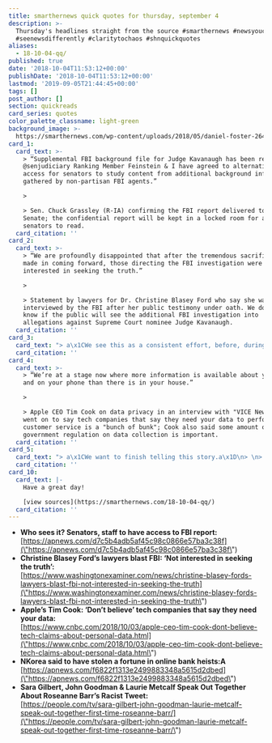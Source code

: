 ```yaml
---
title: smarthernews quick quotes for thursday, september 4
description: >-
  Thursday's headlines straight from the source #smarthernews #newsyoucanuse
  #seenewsdifferently #claritytochaos #shnquickquotes
aliases:
  - 18-10-04-qq/
published: true
date: '2018-10-04T11:53:12+00:00'
publishDate: '2018-10-04T11:53:12+00:00'
lastmod: '2019-09-05T21:44:45+00:00'
tags: []
post_author: []
section: quickreads
card_series: quotes
color_palette_classname: light-green
background_image: >-
  https://smarthernews.com/wp-content/uploads/2018/05/daniel-foster-264237-unsplash-scaled.jpg
card_1:
  card_text: >-
    > “Supplemental FBI background file for Judge Kavanaugh has been received by
    @senjudiciary Ranking Member Feinstein & I have agreed to alternating EQUAL
    access for senators to study content from additional background info
    gathered by non-partisan FBI agents.”

    > 

    > Sen. Chuck Grassley (R-IA) confirming the FBI report delivered to the
    Senate; the confidential report will be kept in a locked room for all 100
    senators to read.
  card_citation: ''
card_2:
  card_text: >-
    > “We are profoundly disappointed that after the tremendous sacrifice she
    made in coming forward, those directing the FBI investigation were not
    interested in seeking the truth.”

    > 

    > Statement by lawyers for Dr. Christine Blasey Ford who say she wasn't
    interviewed by the FBI after her public testimony under oath. We do not yet
    know if the public will see the additional FBI investigation into
    allegations against Supreme Court nominee Judge Kavanaugh.
  card_citation: ''
card_3:
  card_text: "> a\x1CWe see this as a consistent effort, before, during and after any diplomatic efforts by the United States and the international community.”\n> \n> Sandra Joyce, FireEye - a cybersecurity firm that describes hacking efforts by North Korea as an \"active global threat.\" While much focus remains on NoKo's nuclear program, several groups warn of their hacking prowess, especially in the international banking system where NoKo's reportedly stole hundreds of millions of dollars."
  card_citation: ''
card_4:
  card_text: >-
    > “We’re at a stage now where more information is available about you online
    and on your phone than there is in your house.”

    > 

    > Apple CEO Tim Cook on data privacy in an interview with "VICE News." He
    went on to say tech companies that say they need your data to perform better
    customer service is a "bunch of bunk"; Cook also said some amount of
    government regulation on data collection is important.
  card_citation: ''
card_5:
  card_text: "> a\x1CWe want to finish telling this story.a\x1D\n> \n> Actor John Goodman to 'People Magazine' on why he, and fellow former \"Roseanne\" costars Laurie Metcalf and Sara Gilbert felt compelled to do a spinoff after Roseanne Barr was fired from the show in May for a racist tweet. \"The Connors\" airs on ABC on October 16th."
  card_citation: ''
card_10:
  card_text: |-
    Have a great day!

    [view sources](https://smarthernews.com/18-10-04-qq/)
  card_citation: ''
---
```

*   **Who sees it? Senators, staff to have access to FBI report:**  
    [https://apnews.com/d7c5b4adb5af45c98c0866e57ba3c38f](\"https://apnews.com/d7c5b4adb5af45c98c0866e57ba3c38f\")
*   **Christine Blasey Ford’s lawyers blast FBI: ‘Not interested in seeking the truth’:**  
    [https://www.washingtonexaminer.com/news/christine-blasey-fords-lawyers-blast-fbi-not-interested-in-seeking-the-truth](\"https://www.washingtonexaminer.com/news/christine-blasey-fords-lawyers-blast-fbi-not-interested-in-seeking-the-truth\")
*   **Apple’s Tim Cook: ‘Don’t believe’ tech companies that say they need your data:**  
    [https://www.cnbc.com/2018/10/03/apple-ceo-tim-cook-dont-believe-tech-claims-about-personal-data.html](\"https://www.cnbc.com/2018/10/03/apple-ceo-tim-cook-dont-believe-tech-claims-about-personal-data.html\")
*   **NKorea said to have stolen a fortune in online bank heists:A**  
    [https://apnews.com/f6822f1313e2499883348a5615d2dbed](\"https://apnews.com/f6822f1313e2499883348a5615d2dbed\")
*   **Sara Gilbert, John Goodman & Laurie Metcalf Speak Out Together About Roseanne Barr’s Racist Tweet:**  
    [https://people.com/tv/sara-gilbert-john-goodman-laurie-metcalf-speak-out-together-first-time-roseanne-barr/](\"https://people.com/tv/sara-gilbert-john-goodman-laurie-metcalf-speak-out-together-first-time-roseanne-barr/\")